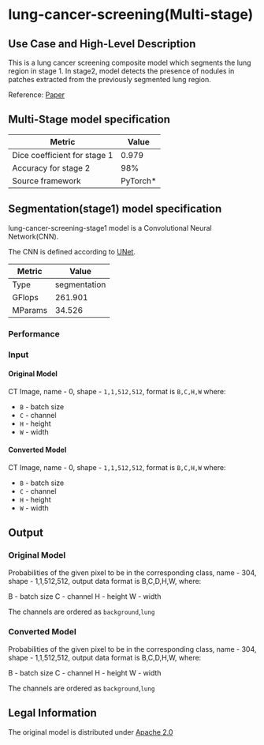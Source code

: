# lung-cancer-screening(Multi-stage)

## Use Case and High-Level Description

This is a lung cancer screening composite model which segments the lung region in stage 1. In stage2, model detects the presence of nodules in patches extracted from the previously segmented lung region.

Reference: [Paper](https://arxiv.org/abs/2006.09308)

## Multi-Stage model specification

| Metric                       | Value     |
|------------------------------|-----------|
| Dice coefficient for stage 1 | 0.979     |
| Accuracy for stage 2         | 98%       |
| Source framework             | PyTorch\* |


## Segmentation(stage1) model specification

lung-cancer-screening-stage1 model is a Convolutional Neural Network(CNN). 

The CNN is defined according to [UNet](https://arxiv.org/abs/1505.04597).

| Metric    | Value        |
|-----------|--------------|
| Type      | segmentation |
| GFlops    | 261.901      |
| MParams   | 34.526       |

### Performance 

### Input

#### Original Model

CT Image, name - 0, shape - `1,1,512,512`, format is `B,C,H,W` where:

- `B` - batch size
- `C` - channel
- `H` - height
- `W` - width

#### Converted Model

CT Image, name - 0, shape - `1,1,512,512`, format is `B,C,H,W` where:

- `B` - batch size
- `C` - channel
- `H` - height
- `W` - width

## Output

### Original Model

Probabilities of the given pixel to be in the corresponding class, name - 304, shape - 1,1,512,512, output data format is B,C,D,H,W, where:

B - batch size
C - channel
H - height
W - width

The channels are ordered as `background`,`lung`

### Converted Model

Probabilities of the given pixel to be in the corresponding class, name - 304, shape - 1,1,512,512, output data format is B,C,D,H,W, where:

B - batch size
C - channel
H - height
W - width

The channels are ordered as `background`,`lung`

<!-- ## Detection(stage2) model specification

| Metric  |     Value      |
|---------|----------------|
| GFlops  | 0.002796       |
| MParams | 0.050          |
| Type    | classification |

### Performance

### Input

#### Original model


#### Converted model


### Output

#### Original model

#### Converted model -->

## Legal Information

The original model is distributed under [Apache 2.0](https://drive.google.com/file/d/1LVVi_TUnIgR2Zl8OK_Jy2BNRJm9aD4iQ/view?usp=sharing)
